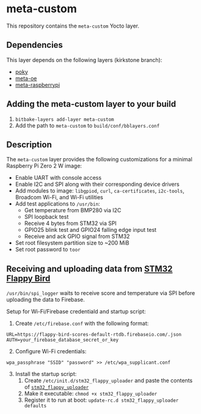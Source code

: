 # meta-custom

This repository contains the `meta-custom` Yocto layer.

## Dependencies

This layer depends on the following layers (kirkstone branch):

- [poky](https://github.com/yoctoproject/poky)
- [meta-oe](https://github.com/openembedded/meta-openembedded/tree/kirkstone/meta-oe)
- [meta-raspberrypi](https://github.com/agherzan/meta-raspberrypi)

## Adding the meta-custom layer to your build

1. `bitbake-layers add-layer meta-custom`
2. Add the path to `meta-custom` to `build/conf/bblayers.conf`

## Description

The `meta-custom` layer provides the following customizations for a minimal Raspberry Pi Zero 2 W image:

- Enable UART with console access
- Enable I2C and SPI along with their corresponding device drivers
- Add modules to image: `libgpiod`, `curl`, `ca-certificates`, `i2c-tools`, Broadcom Wi-Fi, and Wi-Fi utilities
- Add test applications to `/usr/bin`:
  - Get temperature from BMP280 via I2C
  - SPI loopback test
  - Receive 4 bytes from STM32 via SPI
  - GPIO25 blink test and GPIO24 falling edge input test
  - Receive and ack GPIO signal from STM32
- Set root filesystem partition size to ~200 MiB
- Set root password to `toor`

## Receiving and uploading data from [STM32 Flappy Bird](https://github.com/limax2012/flappy-bird)

`/usr/bin/spi_logger` waits to receive score and temperature via SPI before uploading the data to Firebase.

Setup for Wi-Fi/Firebase credentiald and startup script:
1. Create `/etc/firebase.conf` with the following format:
```
URL=https://flappy-bird-scores-default-rtdb.firebaseio.com/.json
AUTH=your_firebase_database_secret_or_key
```
2. Configure Wi-Fi credentials:
```
wpa_passphrase "SSID" "password" >> /etc/wpa_supplicant.conf
```
3. Install the startup script:
    1. Create `/etc/init.d/stm32_flappy_uploader` and paste the contents of [`stm32_flappy_uploader`](https://gist.github.com/limax2012/316031352eaaaa38f115e1450bfb2bf2)
    2. Make it executable: `chmod +x stm32_flappy_uploader`
    3. Register it to run at boot: `update-rc.d stm32_flappy_uploader defaults`
